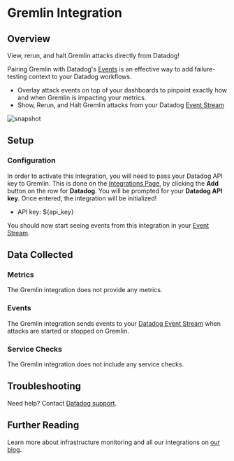 # Gremlin Integration

## Overview

View, rerun, and halt Gremlin attacks directly from Datadog!

Pairing Gremlin with Datadog's [Events][1] is an effective way to add failure-testing context to your Datadog workflows.

- Overlay attack events on top of your dashboards to pinpoint exactly how and when Gremlin is impacting your metrics.
- Show, Rerun, and Halt Gremlin attacks from your Datadog [Event Stream][2]

![snapshot][3]

## Setup

### Configuration

In order to activate this integration, you will need to pass your Datadog API key to Gremlin. This is done on the [Integrations Page][4], by clicking the **Add** button on the row for **Datadog**. You will be prompted for your **Datadog API key**. Once entered, the integration will be initialized!

- API key: <span class="hidden-api-key">\${api_key}</span>

You should now start seeing events from this integration in your [Event Stream][2].

## Data Collected

### Metrics

The Gremlin integration does not provide any metrics.

### Events

The Gremlin integration sends events to your [Datadog Event Stream][4] when attacks are started or stopped on Gremlin.

### Service Checks

The Gremlin integration does not include any service checks.

## Troubleshooting

Need help? Contact [Datadog support][5].

## Further Reading

Learn more about infrastructure monitoring and all our integrations on [our blog][6].

[1]: https://docs.datadoghq.com/getting_started/#events
[2]: https://app.datadoghq.com/event/stream
[3]: https://raw.githubusercontent.com/DataDog/integrations-extras/master/gremlin/images/events-overlay.png
[4]: https://app.gremlin.com/settings/integrations
[5]: https://docs.datadoghq.com/help/
[6]: https://www.datadoghq.com/blog
